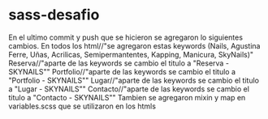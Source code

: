 # sass-desafio
En el ultimo commit y push que se hicieron se agregaron lo siguientes cambios.
En todos los html//"se agregaron estas keywords (Nails, Agustina Ferre, Uñas, Acrilicas, Semipermantentes, Kapping, Manicura, SkyNails)"
Reserva//"aparte de las keywords se cambio el titulo a "Reserva - SKYNAILS""
Portfolio//"aparte de las keywords se cambio el titulo a "Portfolio - SKYNAILS""
Lugar//"aparte de las keywords se cambio el titulo a "Lugar - SKYNAILS""
Contacto//"aparte de las keywords se cambio el titulo a "Contacto - SKYNAILS""
Tambien se agregaron mixin y map en variables.scss que se utilizaron en los htmls
